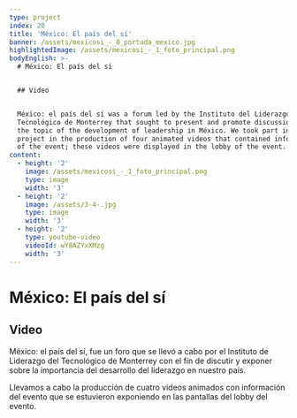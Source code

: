 ```yaml
---
type: project
index: 20
title: 'México: El país del sí'
banner: /assets/mexicosi_-_0_portada_mexico.jpg
highlightedImage: /assets/mexicosi_-_1_foto_principal.png
bodyEnglish: >-
  # México: El país del sí


  ## Video


  México: el país del sí was a forum led by the Instituto del Liderazgo del
  Tecnológico de Monterrey that sought to present and promote discussion about
  the topic of the development of leadership in México. We took part in this
  project in the production of four animated videos that contained information
  of the event; these videos were displayed in the lobby of the event.
content:
  - height: '2'
    image: /assets/mexicosi_-_1_foto_principal.png
    type: image
    width: '3'
  - height: '2'
    image: /assets/3-4-.jpg
    type: image
    width: '3'
  - height: '2'
    type: youtube-video
    videoId: wY8AZYxXMzg
    width: '3'
---
```

# México: El país del sí

## Video

México: el país del sí, fue un foro que se llevó a cabo por el Instituto de Liderazgo del Tecnológico de Monterrey con el fin de discutir y exponer sobre la importancia del desarrollo del liderazgo en nuestro país.

Llevamos a cabo la producción de cuatro videos animados con información del evento que se estuvieron exponiendo en las pantallas del lobby del evento.
